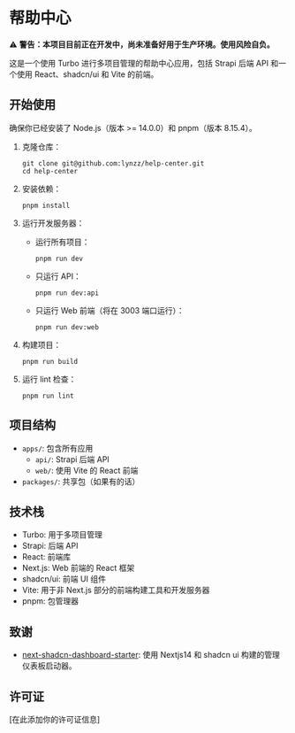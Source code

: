 # 帮助中心

⚠️ **警告：本项目目前正在开发中，尚未准备好用于生产环境。使用风险自负。**

这是一个使用 Turbo 进行多项目管理的帮助中心应用，包括 Strapi 后端 API 和一个使用 React、shadcn/ui 和 Vite 的前端。

## 开始使用

确保你已经安装了 Node.js（版本 >= 14.0.0）和 pnpm（版本 8.15.4）。

1. 克隆仓库：
   ```
   git clone git@github.com:lynzz/help-center.git
   cd help-center
   ```

2. 安装依赖：
   ```
   pnpm install
   ```

3. 运行开发服务器：
   - 运行所有项目：
     ```
     pnpm run dev
     ```
   - 只运行 API：
     ```
     pnpm run dev:api
     ```
   - 只运行 Web 前端（将在 3003 端口运行）：
     ```
     pnpm run dev:web
     ```

4. 构建项目：
   ```
   pnpm run build
   ```

5. 运行 lint 检查：
   ```
   pnpm run lint
   ```

## 项目结构

- `apps/`: 包含所有应用
  - `api/`: Strapi 后端 API
  - `web/`: 使用 Vite 的 React 前端
- `packages/`: 共享包（如果有的话）

## 技术栈

- Turbo: 用于多项目管理
- Strapi: 后端 API
- React: 前端库
- Next.js: Web 前端的 React 框架
- shadcn/ui: 前端 UI 组件
- Vite: 用于非 Next.js 部分的前端构建工具和开发服务器
- pnpm: 包管理器

## 致谢

- [next-shadcn-dashboard-starter](https://github.com/Kiranism/next-shadcn-dashboard-starter): 使用 Nextjs14 和 shadcn ui 构建的管理仪表板启动器。

## 许可证

[在此添加你的许可证信息]
